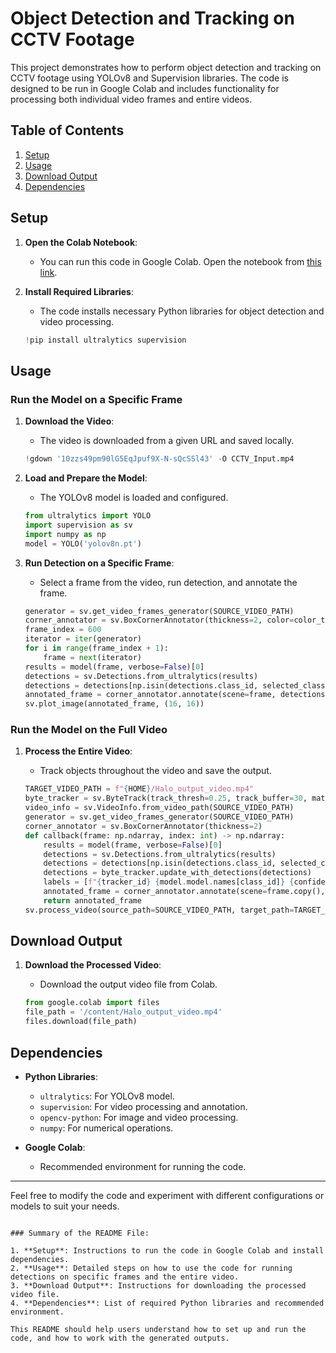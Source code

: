 # Object Detection and Tracking on CCTV Footage

This project demonstrates how to perform object detection and tracking on CCTV footage using YOLOv8 and Supervision libraries. The code is designed to be run in Google Colab and includes functionality for processing both individual video frames and entire videos.

## Table of Contents

1. [Setup](#setup)
2. [Usage](#usage)
3. [Download Output](#download-output)
4. [Dependencies](#dependencies)

## Setup

1. **Open the Colab Notebook**:
   - You can run this code in Google Colab. Open the notebook from [this link](https://colab.research.google.com/drive/1tBQHVV6W4caKbdMwBAlRFcMzyASZ_uxO?usp=sharing).

2. **Install Required Libraries**:
   - The code installs necessary Python libraries for object detection and video processing.

   ```python
   !pip install ultralytics supervision

## Usage

### Run the Model on a Specific Frame

1. **Download the Video**:
   - The video is downloaded from a given URL and saved locally.

   ```python
   !gdown '10zzs49pm90lG5EqJpuf9X-N-sQcSSl43' -O CCTV_Input.mp4
   ```

2. **Load and Prepare the Model**:
   - The YOLOv8 model is loaded and configured.

   ```python
   from ultralytics import YOLO
   import supervision as sv
   import numpy as np
   model = YOLO('yolov8n.pt')
   ```

3. **Run Detection on a Specific Frame**:
   - Select a frame from the video, run detection, and annotate the frame.

   ```python
   generator = sv.get_video_frames_generator(SOURCE_VIDEO_PATH)
   corner_annotator = sv.BoxCornerAnnotator(thickness=2, color=color_to_use)
   frame_index = 600
   iterator = iter(generator)
   for i in range(frame_index + 1):
       frame = next(iterator)
   results = model(frame, verbose=False)[0]
   detections = sv.Detections.from_ultralytics(results)
   detections = detections[np.isin(detections.class_id, selected_classes)]
   annotated_frame = corner_annotator.annotate(scene=frame, detections=detections)
   sv.plot_image(annotated_frame, (16, 16))
   ```

### Run the Model on the Full Video

1. **Process the Entire Video**:
   - Track objects throughout the video and save the output.

   ```python
   TARGET_VIDEO_PATH = f"{HOME}/Halo_output_video.mp4"
   byte_tracker = sv.ByteTrack(track_thresh=0.25, track_buffer=30, match_thresh=0.8, frame_rate=30)
   video_info = sv.VideoInfo.from_video_path(SOURCE_VIDEO_PATH)
   generator = sv.get_video_frames_generator(SOURCE_VIDEO_PATH)
   corner_annotator = sv.BoxCornerAnnotator(thickness=2)
   def callback(frame: np.ndarray, index: int) -> np.ndarray:
       results = model(frame, verbose=False)[0]
       detections = sv.Detections.from_ultralytics(results)
       detections = detections[np.isin(detections.class_id, selected_classes)]
       detections = byte_tracker.update_with_detections(detections)
       labels = [f"{tracker_id} {model.model.names[class_id]} {confidence:0.2f}" for confidence, class_id, tracker_id in zip(detections.confidence, detections.class_id, detections.tracker_id)]
       annotated_frame = corner_annotator.annotate(scene=frame.copy(), detections=detections)
       return annotated_frame
   sv.process_video(source_path=SOURCE_VIDEO_PATH, target_path=TARGET_VIDEO_PATH, callback=callback)
   ```

## Download Output

1. **Download the Processed Video**:
   - Download the output video file from Colab.

   ```python
   from google.colab import files
   file_path = '/content/Halo_output_video.mp4'
   files.download(file_path)
   ```

## Dependencies

- **Python Libraries**:
  - `ultralytics`: For YOLOv8 model.
  - `supervision`: For video processing and annotation.
  - `opencv-python`: For image and video processing.
  - `numpy`: For numerical operations.

- **Google Colab**:
  - Recommended environment for running the code.

---

Feel free to modify the code and experiment with different configurations or models to suit your needs.
```

### Summary of the README File:

1. **Setup**: Instructions to run the code in Google Colab and install dependencies.
2. **Usage**: Detailed steps on how to use the code for running detections on specific frames and the entire video.
3. **Download Output**: Instructions for downloading the processed video file.
4. **Dependencies**: List of required Python libraries and recommended environment.

This README should help users understand how to set up and run the code, and how to work with the generated outputs.
